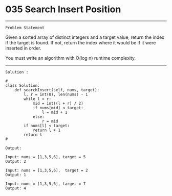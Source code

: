 # 035 Search Insert Position

* * *
``Problem Statement``
  
<p>
Given a sorted array of distinct integers and a target value, return the index if the target is found. If not, return the index where it would be if it were inserted in order.

You must write an algorithm with O(log n) runtime complexity.
</p>

***

`Solution :`

```
# 
class Solution:
    def searchInsert(self, nums, target):
        l, r = int(0), len(nums) - 1
        while l < r:
            mid = int((l + r) / 2)
            if nums[mid] < target:
                l = mid + 1
            else:
                r = mid
        if nums[l] < target:
            return l + 1
        return l
#
```

`Output:`

```
Input: nums = [1,3,5,6], target = 5
Output: 2
```

```
Input: nums = [1,3,5,6],  target = 2
Output: 1
```

```
Input: nums = [1,3,5,6], target = 7
Output: 4
```
